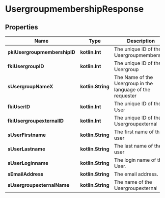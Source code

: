 
# UsergroupmembershipResponse

## Properties
Name | Type | Description | Notes
------------ | ------------- | ------------- | -------------
**pkiUsergroupmembershipID** | **kotlin.Int** | The unique ID of the Usergroupmembership | 
**fkiUsergroupID** | **kotlin.Int** | The unique ID of the Usergroup | 
**sUsergroupNameX** | **kotlin.String** | The Name of the Usergroup in the language of the requester | 
**fkiUserID** | **kotlin.Int** | The unique ID of the User |  [optional]
**fkiUsergroupexternalID** | **kotlin.Int** | The unique ID of the Usergroupexternal |  [optional]
**sUserFirstname** | **kotlin.String** | The first name of the user |  [optional]
**sUserLastname** | **kotlin.String** | The last name of the user |  [optional]
**sUserLoginname** | **kotlin.String** | The login name of the User. |  [optional]
**sEmailAddress** | **kotlin.String** | The email address. |  [optional]
**sUsergroupexternalName** | **kotlin.String** | The name of the Usergroupexternal |  [optional]



